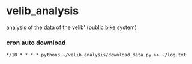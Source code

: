 # velib_analysis
analysis of the data of the velib' (public bike system)

### cron auto download

```cron
*/10 * * * * python3 ~/velib_analysis/download_data.py >> ~/log.txt
```